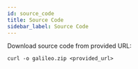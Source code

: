 ```yaml
---
id: source_code
title: Source Code
sidebar_label: Source Code
---
```


Download source code from provided URL:

``` {.sh}
curl -o galileo.zip <provided_url>
```
